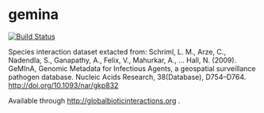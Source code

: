# gemina
[![Build Status](https://travis-ci.org/globalbioticinteractions/gemina.svg?branch=master)](https://travis-ci.org/globalbioticinteractions/gemina)

Species interaction dataset extacted from: Schriml, L. M., Arze, C., Nadendla, S., Ganapathy, A., Felix, V., Mahurkar, A., … Hall, N. (2009). GeMInA, Genomic Metadata for Infectious Agents, a geospatial surveillance pathogen database. Nucleic Acids Research, 38(Database), D754–D764. http://doi.org/10.1093/nar/gkp832

Available through http://globalbioticinteractions.org .

